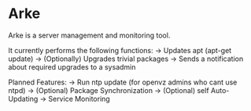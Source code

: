 Arke
====

Arke is a server management and monitoring tool.

It currently performs the following functions:
	-> Updates apt (apt-get update)
	-> (Optionally) Upgrades trivial packages
	-> Sends a notification about required upgrades to a sysadmin

Planned Features:
	-> Run ntp update (for openvz admins who cant use ntpd)
	-> (Optional) Package Synchronization
	-> (Optional) self Auto-Updating
	-> Service Monitoring
